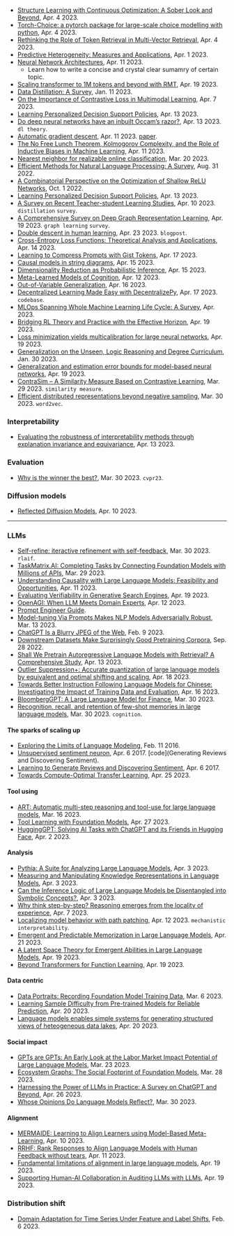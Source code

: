 
- [Structure Learning with Continuous Optimization: A Sober Look and Beyond](https://arxiv.org/pdf/2304.02146.pdf), Apr. 4 2023.
- [Torch-Choice: a pytorch package for large-scale choice modelling with python](https://arxiv.org/pdf/2304.01906.pdf), Apr. 4 2023.
- [Rethinking the Role of Token Retrieval in Multi-Vector Retrieval](https://arxiv.org/pdf/2304.01982.pdf), Apr. 4 2023.
- [Predictive Heterogeneity: Measures and Applications](https://arxiv.org/pdf/2304.00305.pdf), Apr. 1 2023.
- [Neural Network Architectures](https://arxiv.org/pdf/2304.05133.pdf), Apr. 11 2023.
  - Learn how to write a concise and crystal clear sumamry of certain topic.
- [Scaling transformer to 1M tokens and beyond with RMT](https://arxiv.org/pdf/2304.11062.pdf), Apr. 19 2023.
- [Data Distillation: A Survey](https://arxiv.org/pdf/2301.04272.pdf), Jan. 11 2023.
- [On the Importance of Contrastive Loss in Multimodal Learning](https://arxiv.org/pdf/2304.03717.pdf), Apr. 7 2023.
- [Learning Personalized Decision Support Policies](https://arxiv.org/abs/2304.06701), Apr. 13 2023.
- [Do deep neural networks have an inbuilt Occam’s razor?](https://arxiv.org/pdf/2304.06670.pdf), Apr. 13 2023. `dl theory`.
- [Automatic gradient descent](https://github.com/jxbz/agd), Apr. 11 2023. [paper](https://arxiv.org/pdf/2304.05187.pdf).
- [The No Free Lunch Theorem, Kolmogorov Complexity, and the Role of Inductive Biases in Machine Learning](https://arxiv.org/pdf/2304.05366.pdf), Apr. 11 2023.
- [Nearest neighbor for realizable online classification](https://geelon.github.io/assets/talks/realizable-online-nn.pdf), Mar. 20 2023.
- [Efficient Methods for Natural Language Processing: A Survey](https://arxiv.org/abs/2209.00099), Aug. 31 2022.
- [A Combinatorial Perspective on the Optimization of Shallow ReLU Networks](https://arxiv.org/pdf/2210.00176.pdf), Oct. 1 2022.
- [Learning Personalized Decision Support Policies](https://arxiv.org/pdf/2304.06701.pdf), Apr. 13 2023.
- [A Survey on Recent Teacher-student Learning Studies](https://arxiv.org/pdf/2304.04615.pdf), Apr. 10 2023. `distillation` `survey`.
- [A Comprehensive Survey on Deep Graph Representation Learning](https://arxiv.org/pdf/2304.05055.pdf), Apr. 19 2023. `graph learning` `survey`.
- [Double descent in human learning](https://chris-said.io/2023/04/21/double-descent-in-human-learning/), Apr. 23 2023. `blogpost`.
- [Cross-Entropy Loss Functions: Theoretical Analysis and Applications](https://arxiv.org/pdf/2304.07288.pdf), Apr. 14 2023.
- [Learning to Compress Prompts with Gist Tokens](https://arxiv.org/pdf/2304.08467.pdf), Apr. 17 2023.
- [Causal models in string diagrams](https://arxiv.org/abs/2304.07638), Apr. 15 2023.
- [Dimensionality Reduction as Probabilistic Inference](https://arxiv.org/abs/2304.07658), Apr. 15 2023.
- [Meta-Learned Models of Cognition](https://arxiv.org/pdf/2304.06729.pdf), Apr. 12 2023.
- [Out-of-Variable Generalization](https://arxiv.org/pdf/2304.07896.pdf), Apr. 16 2023.
- [Decentralized Learning Made Easy with DecentralizePy](https://arxiv.org/pdf/2304.08322.pdf), Apr. 17 2023. `codebase`.
- [MLOps Spanning Whole Machine Learning Life Cycle: A Survey](https://arxiv.org/pdf/2304.07296.pdf), Apr. 2023.
- [Bridging RL Theory and Practice with the Effective Horizon](https://arxiv.org/pdf/2304.09853.pdf), Apr. 19 2023.
- [Loss minimization yields multicalibration for large neural networks](https://arxiv.org/pdf/2304.09424.pdf), Apr. 19 2023.
- [Generalization on the Unseen, Logic Reasoning and Degree Curriculum](https://arxiv.org/pdf/2301.13105.pdf), Jan. 30 2023.
- [Generalization and estimation error bounds for model-based neural networks](https://arxiv.org/pdf/2304.09802.pdf), Apr. 19 2023.
- [ContraSim – A Similarity Measure Based on Contrastive Learning](https://arxiv.org/pdf/2303.16992.pdf), Mar. 29 2023. `similarity measure`.
- [Efficient distributed representations beyond negative sampling](https://arxiv.org/pdf/2303.17475.pdf), Mar. 30 2023. `word2vec`.

### Interpretability

- [Evaluating the robustness of interpretability methods through explanation invariance and equivariance](https://arxiv.org/pdf/2304.06715.pdf), Apr. 13 2023.

### Evaluation

- [Why is the winner the best?](https://arxiv.org/pdf/2303.17719.pdf), Mar. 30 2023. `cvpr23`.

### Diffusion models

- [Reflected Diffusion Models](https://arxiv.org/pdf/2304.04740.pdf), Apr. 10 2023.

---

### LLMs

- [Self-refine: iteractive refinement with self-feedback](https://arxiv.org/pdf/2303.17651.pdf), Mar. 30 2023. `rlaif`.
- [TaskMatrix.AI: Completing Tasks by Connecting Foundation Models with Millions of APIs](https://arxiv.org/pdf/2303.16434.pdf), Mar. 29 2023.
- [Understanding Causality with Large Language Models: Feasibility and Opportunities](https://arxiv.org/pdf/2304.05524.pdf), Apr. 11 2023.
- [Evaluating Verifiability in Generative Search Engines](https://arxiv.org/pdf/2304.09848.pdf), Apr. 19 2023.
- [OpenAGI: When LLM Meets Domain Experts](https://arxiv.org/pdf/2304.04370.pdf), Apr. 12 2023.
- [Prompt Engineer Guide](https://www.promptingguide.ai/papers).
- [Model-tuning Via Prompts Makes NLP Models Adversarially Robust](https://arxiv.org/pdf/2303.07320.pdf), Mar. 13 2023.
- [ChatGPT Is a Blurry JPEG of the Web](https://www.newyorker.com/tech/annals-of-technology/chatgpt-is-a-blurry-jpeg-of-the-web), Feb. 9 2023.
- [Downstream Datasets Make Surprisingly Good Pretraining Corpora](https://arxiv.org/pdf/2209.14389.pdf), Sep. 28 2022.
- [Shall We Pretrain Autoregressive Language Models with Retrieval? A Comprehensive Study](https://arxiv.org/pdf/2304.06762.pdf), Apr. 13 2023.
- [Outlier Suppression+: Accurate quantization of large language models by equivalent and optimal shifting and scaling](https://arxiv.org/abs/2304.09145), Apr. 18 2023.
- [Towards Better Instruction Following Language Models for Chinese: Investigating the Impact of Training Data and Evaluation](https://arxiv.org/pdf/2304.07854.pdf), Apr. 16 2023.
- [BloombergGPT: A Large Language Model for Finance](https://arxiv.org/pdf/2303.17564.pdf), Mar. 30 2023.
- [Recognition, recall, and retention of few-shot memories in large language models](https://arxiv.org/pdf/2303.17557.pdf), Mar. 30 2023. `cognition`.

#### The sparks of scaling up

- [Exploring the Limits of Language Modeling](https://arxiv.org/pdf/1602.02410.pdf), Feb. 11 2016.
- [Unsupervised sentiment neuron](https://openai.com/research/unsupervised-sentiment-neuron), Apr. 6 2017. [code](Generating Reviews and Discovering Sentiment).
- [Learning to Generate Reviews and Discovering Sentiment](https://arxiv.org/pdf/1704.01444.pdf), Apr. 6 2017.
- [Towards Compute-Optimal Transfer Learning](https://arxiv.org/pdf/2304.13164.pdf), Apr. 25 2023.

#### Tool using

- [ART: Automatic multi-step reasoning and tool-use for large language models](https://arxiv.org/pdf/2303.09014.pdf), Mar. 16 2023.
- [Tool Learning with Foundation Models](https://arxiv.org/pdf/2304.08354.pdf), Apr. 27 2023.
- [HuggingGPT: Solving AI Tasks with ChatGPT and its Friends in Hugging Face](https://arxiv.org/pdf/2303.17580.pdf), Apr. 2 2023.

#### Analysis

- [Pythia: A Suite for Analyzing Large Language Models](https://arxiv.org/pdf/2304.01373.pdf), Apr. 3 2023.
- [Measuring and Manipulating Knowledge Representations in Language Models](https://arxiv.org/pdf/2304.00740.pdf), Apr. 3 2023.
- [Can the Inference Logic of Large Language Models be Disentangled into Symbolic Concepts?](https://arxiv.org/pdf/2304.01083.pdf), Apr. 3 2023.
- [Why think step-by-step? Reasoning emerges from the locality of experience](https://arxiv.org/pdf/2304.03843.pdf), Apr. 7 2023.
- [Localizing model behavior with path patching](https://arxiv.org/pdf/2304.05969.pdf), Apr. 12 2023. `mechanistic interpretability`.
- [Emergent and Predictable Memorization in Large Language Models](https://arxiv.org/pdf/2304.11158.pdf), Apr. 21 2023.
- [A Latent Space Theory for Emergent Abilities in Large Language Models](https://arxiv.org/pdf/2304.09960.pdf), Apr. 19 2023.
- [Beyond Transformers for Function Learning](https://arxiv.org/pdf/2304.09979.pdf), Apr. 19 2023.

#### Data centric

- [Data Portraits: Recording Foundation Model Training Data](https://arxiv.org/pdf/2303.03919.pdf), Mar. 6 2023.
- [Learning Sample Difficulty from Pre-trained Models for Reliable Prediction](https://arxiv.org/pdf/2304.10127.pdf), Apr. 20 2023.
- [Language models enables simple systems for generating structured views of heteogeneous data lakes](https://arxiv.org/pdf/2304.09433.pdf), Apr. 20 2023.

#### Social impact

- [GPTs are GPTs: An Early Look at the Labor Market Impact Potential of Large Language Models](https://arxiv.org/pdf/2303.10130.pdf), Mar. 23 2023.
- [Ecosystem Graphs: The Social Footprint of Foundation Models](https://arxiv.org/pdf/2303.15772.pdf), Mar. 28 2023.
- [Harnessing the Power of LLMs in Practice: A Survey on ChatGPT and Beyond](https://arxiv.org/abs/2304.13712), Apr. 26 2023.
- [Whose Opinions Do Language Models Reflect?](https://arxiv.org/pdf/2303.17548.pdf), Mar. 30 2023.

#### Alignment

- [MERMAIDE: Learning to Align Learners using Model-Based Meta-Learning](https://arxiv.org/pdf/2304.04668.pdf), Apr. 10 2023.
- [RRHF: Rank Responses to Align Language Models with Human Feedback without tears](https://arxiv.org/pdf/2304.05302.pdf), Apr. 11 2023.
- [Fundamental limitations of alignment in large language models](https://arxiv.org/pdf/2304.11082.pdf), Apr. 19 2023.
- [Supporting Human-AI Collaboration in Auditing LLMs with LLMs](https://arxiv.org/pdf/2304.09991.pdf), Apr. 19 2023.

### Distribution shift

- [Domain Adaptation for Time Series Under Feature and Label Shifts](https://arxiv.org/pdf/2302.03133.pdf), Feb. 6 2023.




